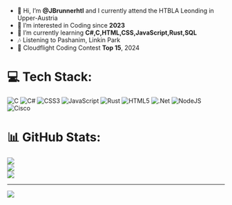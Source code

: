 - 👋 Hi, I’m **@JBrunnerhtl** and I currently attend the HTBLA Leonding in Upper-Austria
- 👀 I’m interested in Coding since **2023**
- 🌱 I’m currently learning **C#,C,HTML,CSS,JavaScript,Rust,SQL**
- 🎶 Listening to Pashanim, Linkin Park
- 🥇 Cloudflight Coding Contest **Top 15**, 2024


# 💻 Tech Stack:
![C](https://img.shields.io/badge/c-%2300599C.svg?style=for-the-badge&logo=c&logoColor=white) ![C#](https://img.shields.io/badge/c%23-%23239120.svg?style=for-the-badge&logo=csharp&logoColor=white) ![CSS3](https://img.shields.io/badge/css3-%231572B6.svg?style=for-the-badge&logo=css3&logoColor=white) ![JavaScript](https://img.shields.io/badge/javascript-%23323330.svg?style=for-the-badge&logo=javascript&logoColor=%23F7DF1E) ![Rust](https://img.shields.io/badge/rust-%23000000.svg?style=for-the-badge&logo=rust&logoColor=white) ![HTML5](https://img.shields.io/badge/html5-%23E34F26.svg?style=for-the-badge&logo=html5&logoColor=white) ![.Net](https://img.shields.io/badge/.NET-5C2D91?style=for-the-badge&logo=.net&logoColor=white) ![NodeJS](https://img.shields.io/badge/node.js-6DA55F?style=for-the-badge&logo=node.js&logoColor=white) ![Cisco](https://img.shields.io/badge/cisco-%23049fd9.svg?style=for-the-badge&logo=cisco&logoColor=black)
# 📊 GitHub Stats:
![](https://github-readme-stats.vercel.app/api?username=JBrunnerhtl&theme=dark&hide_border=false&include_all_commits=false&count_private=false)<br/>
![](https://nirzak-streak-stats.vercel.app/?user=JBrunnerhtl&theme=dark&hide_border=false)<br/>
![](https://github-readme-stats.vercel.app/api/top-langs/?username=JBrunnerhtl&theme=dark&hide_border=false&include_all_commits=false&count_private=false&layout=compact)

---
[![](https://visitcount.itsvg.in/api?id=JBrunnerhtl&icon=0&color=0)](https://visitcount.itsvg.in)

<!-- Proudly created with GPRM ( https://gprm.itsvg.in ) -->
